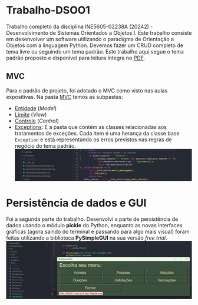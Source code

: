 # Trabalho-DSOO1

Trabalho completo da disciplina INE5605-02238A (20242) - Desenvolvimento de Sistemas Orientados a Objetos I.
Este trabalho consiste em desenvolver um software utilizando o paradigma de Orientação a Objetos com a linguagem Python.
Devemos fazer um CRUD completo de tema livre ou seguindo um tema padrão. Este trabalho aqui segue o tema padrão proposto e disponível para leitura íntegra no [PDF](INE5605_Tema_Padrao_Trabalho_01_2024-2_v2.pdf).

## MVC
Para o padrão de projeto, foi adotado o MVC como visto nas aulas expositivas.
Na pasta [MVC](MVC/) temos as subpastas:

 - [Entidade](MVC/entidade/) (*Model*)
 - [Limite](MVC/limite/) (*View*)
 - [Controle](MVC/controle/) (*Control*)
 - [Exceptions](MVC/exceptions/): É a pasta que contém as classes relacionadas aos tratamentos de exceções. Cada item é uma herança da classe base `Exception` e está representando os erros previstos nas regras de negócio do tema padrão. ![Visualização da pasta](imgs_readme/Exceptions.png)

# Persistência de dados e GUI
Foi a segunda parte do trabalho. Desenvolvi a parte de persistência de dados usando o módulo **pickle** do Python, enquanto as novas interfaces gráficas (agora saindo do terminal e passando para algo mais visual) foram feitas utilizando a biblioteca **PySimpleGUI** na sua versão *free trial*.
![alt](imgs_readme/Views.png)